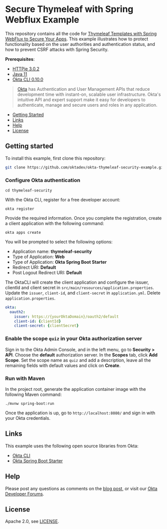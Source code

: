 # Secure Thymeleaf with Spring Webflux Example

This repository contains all the code for [Thymeleaf Templates with Spring WebFlux to Secure Your Apps][blog]. This example illustrates how to protect functionality based on the user authorities and authentication status, and how to prevent CSRF attacks with Spring Security.

**Prerequisites**:

- [HTTPie 3.0.2](https://httpie.io/)
- [Java 11](https://jdk.java.net/java-se-ri/11)
- [Okta CLI 0.10.0](https://cli.okta.com)

> [Okta](https://developer.okta.com/) has Authentication and User Management APIs that reduce development time with instant-on, scalable user infrastructure. Okta's intuitive API and expert support make it easy for developers to authenticate, manage and secure users and roles in any application.

* [Getting Started](#getting-started)
* [Links](#links)
* [Help](#help)
* [License](#license)

## Getting started

To install this example, first clone this repository:

```bash
git clone https://github.com/oktadev/okta-thymeleaf-security-example.git thymeleaf-security
```

### Configure Okta authentication

```shell
cd thymeleaf-security
```

With the Okta CLI, register for a free developer account:

```shell
okta register
```

Provide the required information. Once you complete the registration, create a client application with the following command:

```shell
okta apps create
```

You will be prompted to select the following options:

- Application name: **thymeleaf-security**
- Type of Application: **Web**
- Type of Application: **Okta Spring Boot Starter**
- Redirect URI: **Default**
- Post Logout Redirect URI: **Default**

The OktaCLI will create the client application and configure the issuer, clientId and client secret in `src/main/resources/application.properties`. Update the `issuer`, `client-id`, and `client-secret` in `application.yml`. Delete `application.properties`.

```yml
okta:
  oauth2:
    issuer: https://{yourOktaDomain}/oauth2/default
    client-id: {clientId}
    client-secret: {clientSecret}
```

### Enable the scope `quiz` in your Okta authorization server

Sign in to the Okta Admin Console, and in the left menu, go to **Security > API**. Choose the **default** authorization server. In the **Scopes** tab, click **Add Scope**. Set the scope name as `quiz` and add a description, leave all the remaining fields with default values and click on **Create**.

### Run with Maven

In the project root, generate the application container image with the following Maven command:

```shell
./mvnw spring-boot:run
```

Once the application is up, go to `http://localhost:8080/` and sign in with your Okta credentials.

## Links

This example uses the following open source libraries from Okta:

* [Okta CLI](https://cli.okta.com)
* [Okta Spring Boot Starter](https://github.com/okta/okta-spring-boot)

## Help

Please post any questions as comments on the [blog post][blog], or visit our [Okta Developer Forums](https://devforum.okta.com/).

## License

Apache 2.0, see [LICENSE](LICENSE).

[blog]: https://developer.okta.com/blog/2022/03/22/thymeleaf-security
